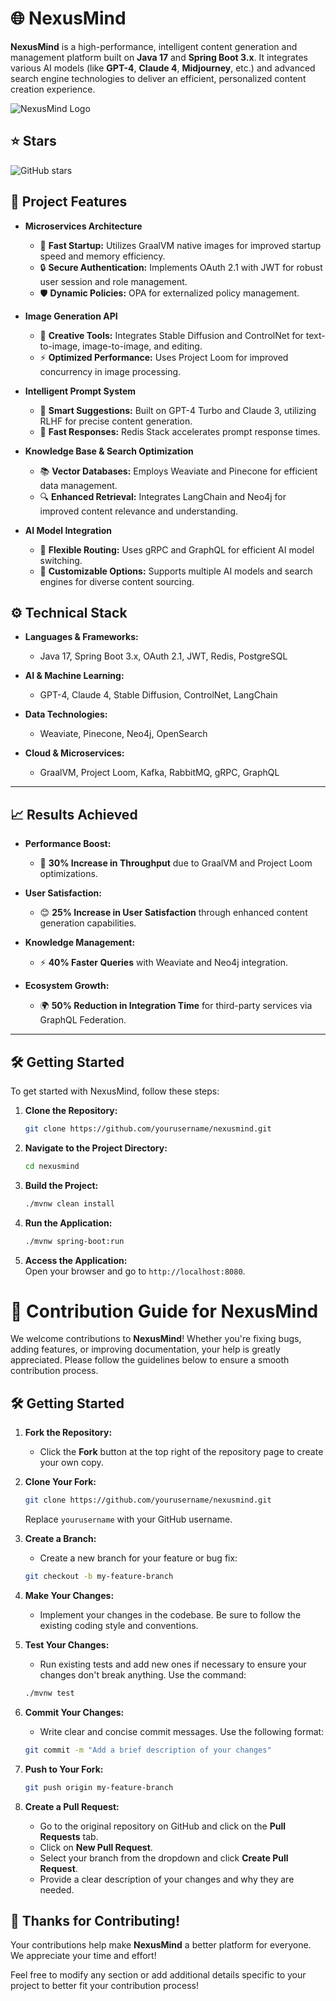 
# 🌐 NexusMind

**NexusMind** is a high-performance, intelligent content generation and management platform built on **Java 17** and **Spring Boot 3.x**. It integrates various AI models (like **GPT-4**, **Claude 4**, **Midjourney**, etc.) and advanced search engine technologies to deliver an efficient, personalized content creation experience. 

![NexusMind Logo]() <!-- Replace with actual logo URL -->

## ⭐ Stars
![GitHub stars](https://img.shields.io/github/stars/yunmaoQu/nexusmind?style=social)


## 🚀 Project Features

- **Microservices Architecture**  
  - 🌟 **Fast Startup:** Utilizes GraalVM native images for improved startup speed and memory efficiency.  
  - 🔒 **Secure Authentication:** Implements OAuth 2.1 with JWT for robust user session and role management.  
  - 🛡️ **Dynamic Policies:** OPA for externalized policy management.

- **Image Generation API**  
  - 🎨 **Creative Tools:** Integrates Stable Diffusion and ControlNet for text-to-image, image-to-image, and editing.  
  - ⚡ **Optimized Performance:** Uses Project Loom for improved concurrency in image processing.

- **Intelligent Prompt System**  
  - 🤖 **Smart Suggestions:** Built on GPT-4 Turbo and Claude 3, utilizing RLHF for precise content generation.  
  - 🚀 **Fast Responses:** Redis Stack accelerates prompt response times.

- **Knowledge Base & Search Optimization**  
  - 📚 **Vector Databases:** Employs Weaviate and Pinecone for efficient data management.  
  - 🔍 **Enhanced Retrieval:** Integrates LangChain and Neo4j for improved content relevance and understanding.

- **AI Model Integration**  
  - 🔄 **Flexible Routing:** Uses gRPC and GraphQL for efficient AI model switching.  
  - 🌈 **Customizable Options:** Supports multiple AI models and search engines for diverse content sourcing.


## ⚙️ Technical Stack

- **Languages & Frameworks:**  
  - Java 17, Spring Boot 3.x, OAuth 2.1, JWT, Redis, PostgreSQL

- **AI & Machine Learning:**  
  - GPT-4, Claude 4, Stable Diffusion, ControlNet, LangChain

- **Data Technologies:**  
  - Weaviate, Pinecone, Neo4j, OpenSearch

- **Cloud & Microservices:**  
  - GraalVM, Project Loom, Kafka, RabbitMQ, gRPC, GraphQL

---

## 📈 Results Achieved

- **Performance Boost:**  
  - 🚀 **30% Increase in Throughput** due to GraalVM and Project Loom optimizations.

- **User Satisfaction:**  
  - 😊 **25% Increase in User Satisfaction** through enhanced content generation capabilities.

- **Knowledge Management:**  
  - ⚡ **40% Faster Queries** with Weaviate and Neo4j integration.

- **Ecosystem Growth:**  
  - 🌍 **50% Reduction in Integration Time** for third-party services via GraphQL Federation.

---

## 🛠️ Getting Started

To get started with NexusMind, follow these steps:

1. **Clone the Repository:**
   ```bash
   git clone https://github.com/yourusername/nexusmind.git
   ```

2. **Navigate to the Project Directory:**
   ```bash
   cd nexusmind
   ```

3. **Build the Project:**
   ```bash
   ./mvnw clean install
   ```

4. **Run the Application:**
   ```bash
   ./mvnw spring-boot:run
   ```

5. **Access the Application:**  
   Open your browser and go to `http://localhost:8080`.


# 🤝 Contribution Guide for NexusMind

We welcome contributions to **NexusMind**! Whether you're fixing bugs, adding features, or improving documentation, your help is greatly appreciated. Please follow the guidelines below to ensure a smooth contribution process.

## 🛠️ Getting Started

1. **Fork the Repository:**
   - Click the **Fork** button at the top right of the repository page to create your own copy.

2. **Clone Your Fork:**
   ```bash
   git clone https://github.com/yourusername/nexusmind.git
   ```
   Replace `yourusername` with your GitHub username.

3. **Create a Branch:**
   - Create a new branch for your feature or bug fix:
   ```bash
   git checkout -b my-feature-branch
   ```

4. **Make Your Changes:**
   - Implement your changes in the codebase. Be sure to follow the existing coding style and conventions.

5. **Test Your Changes:**
   - Run existing tests and add new ones if necessary to ensure your changes don't break anything. Use the command:
   ```bash
   ./mvnw test
   ```

6. **Commit Your Changes:**
   - Write clear and concise commit messages. Use the following format:
   ```bash
   git commit -m "Add a brief description of your changes"
   ```

7. **Push to Your Fork:**
   ```bash
   git push origin my-feature-branch
   ```

8. **Create a Pull Request:**
   - Go to the original repository on GitHub and click on the **Pull Requests** tab.
   - Click on **New Pull Request**.
   - Select your branch from the dropdown and click **Create Pull Request**.
   - Provide a clear description of your changes and why they are needed.



## 🙏 Thanks for Contributing!

Your contributions help make **NexusMind** a better platform for everyone. We appreciate your time and effort!


Feel free to modify any section or add additional details specific to your project to better fit your contribution process!
